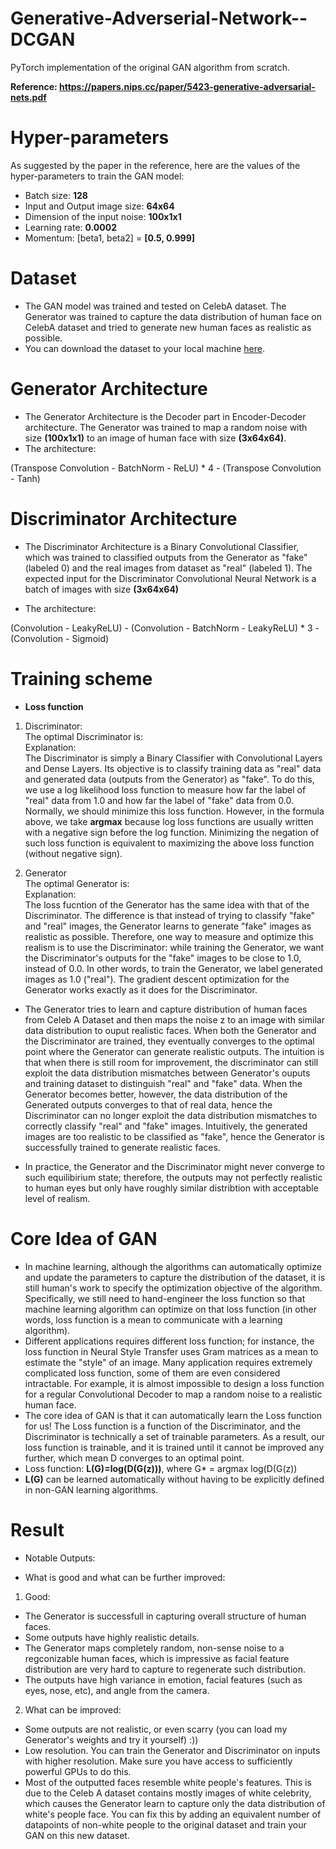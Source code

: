 # Generative-Adverserial-Network--DCGAN
PyTorch implementation of the original GAN algorithm from scratch.

**Reference: https://papers.nips.cc/paper/5423-generative-adversarial-nets.pdf**

# Hyper-parameters
As suggested by the paper in the reference, here are the values of the hyper-parameters to train the GAN model:</br>
* Batch size: **128**
* Input and Output image size: **64x64**
* Dimension of the input noise: **100x1x1**
* Learning rate: **0.0002**
* Momentum: [beta1, beta2] = **[0.5, 0.999]**

# Dataset
* The GAN model was trained and tested on CelebA dataset. The Generator was trained to capture the data distribution of human face on CelebA dataset and tried to generate new human faces as realistic as possible.
* You can download the dataset to your local machine [here](https://drive.google.com/drive/folders/0B7EVK8r0v71pTUZsaXdaSnZBZzg).

# Generator Architecture
* The Generator Architecture is the Decoder part in Encoder-Decoder architecture. The Generator was trained to map a random noise with size **(100x1x1)** to an image of human face with size **(3x64x64)**.
* The architecture:

(Transpose Convolution - BatchNorm - ReLU) * 4 - (Transpose Convolution - Tanh)

# Discriminator Architecture
* The Discriminator Architecture is a Binary Convolutional Classifier, which was trained to classified outputs from the Generator as "fake" (labeled 0) and the real images from dataset as "real" (labeled 1). The expected input for the Discriminator Convolutional Neural Network is a batch of images with size **(3x64x64)** 

* The architecture:

(Convolution - LeakyReLU) - (Convolution - BatchNorm - LeakyReLU) * 3 - (Convolution - Sigmoid)

# Training scheme
* **Loss function**
1) Discriminator:<br>
The optimal Discriminator is:<br>
Explanation:<br>
The Discriminator is simply a Binary Classifier with Convolutional Layers and Dense Layers. Its objective is to classify training data as "real" data and generated data (outputs from the Generator) as "fake". To do this, we use a log likelihood loss function to measure how far the label of "real" data from 1.0 and how far the label of "fake" data from 0.0. Normally, we should minimize this loss function. However, in the formula above, we take **argmax** because log loss functions are usually written with a negative sign before the log function. Minimizing the negation of such loss function is equivalent to maximizing the above loss function (without negative sign).

2) Generator<br>
The optimal Generator is:<br>
Explanation:<br>
The loss fucntion of the Generator has the same idea with that of the Discriminator. The difference is that instead of trying to classify "fake" and "real" images, the Generator learns to generate "fake" images as realistic as possible. Therefore, one way to measure and optimize this realism is to use the Discriminator: while training the Generator, we want the Discriminator's outputs for the "fake" images to be close to 1.0, instead of 0.0. In other words, to train the Generator, we label generated images as 1.0 ("real"). The gradient descent optimization for the Generator works exactly as it does for the Discriminator.


* The Generator tries to learn and capture distribution of human faces from Celeb A Dataset and then maps the noise z to an image with similar data distribution to ouput realistic faces. When both the Generator and the Discriminator are trained, they eventually converges to the optimal point where the Generator can generate realistic outputs. The intuition is that when there is still room for improvement, the discriminator can still exploit the data distribution mismatches between Generator's ouputs and training dataset to distinguish "real" and "fake" data. When the Generator becomes better, however, the data distribution of the Generated outputs converges to that of real data, hence the Discriminator can no longer exploit the data distribution mismatches to correctly classify "real" and "fake" images. Intuitively, the generated images are too realistic to be classified as "fake", hence the Generator is successfully trained to generate realistic faces.

* In practice, the Generator and the Discriminator might never converge to such equilibirium state; therefore, the outputs may not perfectly realistic to human eyes but only have roughly similar distribtion with acceptable level of realism.

# Core Idea of GAN
* In machine learning, although the algorithms can automatically optimize and update the parameters to capture the distribution of the dataset, it is still human's work to specify the optimization objective of the algorithm. Specifically, we still need to hand-engineer the loss function so that machine learning algorithm can optimize on that loss function (in other words, loss function is a mean to communicate with a learning algorithm). 
* Different applications requires different loss function; for instance, the loss function in Neural Style Transfer uses Gram matrices as a mean to estimate the "style" of an image. Many application requires extremely complicated loss function, some of them are even considered intractable. For example, it is almost impossible to design a loss function for a regular Convolutional Decoder to map a random noise to a realistic human face.
* The core idea of GAN is that it can automatically learn the Loss function for us! The Loss function is a function of the Discriminator, and the Discriminator is technically a set of trainable parameters. As a result, our loss function is trainable, and it is trained until it cannot be improved any further, which mean D converges to an optimal point.
* Loss function: **L(G)=log(D(G(z)))**, where G* = argmax log(D(G(z))
* **L(G)** can be learned automatically without having to be explicitly defined in non-GAN learning algorithms.

# Result
* Notable Outputs:

* What is good and what can be further improved:
1. Good:<br>
- The Generator is successfull in capturing overall structure of human faces.<br>
- Some outputs have highly realistic details.<br>
- The Generator maps completely random, non-sense noise to a regconizable human faces, which is impressive as facial feature distribution are very hard to capture to regenerate such distribution.<br>
- The outputs have high variance in emotion, facial features (such as eyes, nose, etc), and angle from the camera.

2. What can be improved:<br>
- Some outputs are not realistic, or even scarry (you can load my Generator's weights and try it yourself) :))<br>
- Low resolution. You can train the Generator and Discriminator on inputs with higher resolution. Make sure you have access to sufficiently powerful GPUs to do this.<br>
- Most of the outputted faces resemble white people's features. This is due to the Celeb A dataset contains mostly images of white celebrity, which causes the Generator learn to capture only the data distribution of white's people face. You can fix this by adding an equivalent number of datapoints of non-white people to the original dataset and train your GAN on this new dataset.
